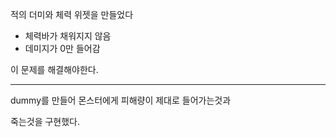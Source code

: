 적의 더미와 체력 위젯을 만들었다

- 체력바가 채워지지 않음
- 데미지가 0만 들어감

이 문제를 해결해야한다.

---

dummy를 만들어 몬스터에게 피해량이 제대로 들어가는것과

죽는것을 구현했다.
